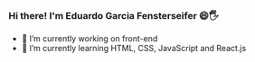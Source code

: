 ### Hi there! I'm Eduardo Garcia Fensterseifer 😄🖐

- 🔭 I’m currently working on front-end 
- 🌱 I’m currently learning HTML, CSS, JavaScript and React.js
